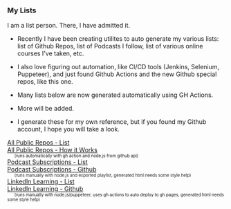 
### My Lists

I am a list person.  There, I have admitted it.

- Recently I have been creating utilites to auto generate my various lists: list of Github Repos,
list of Podcasts I follow, list of various online courses I've taken, etc.

- I also love figuring out automation, like CI/CD tools (Jenkins, Selenium, Puppeteer), and just found Github Actions and the new Github special repos,
like this one.

- Many lists below are now generated automatically using GH Actions.

- More will be added.

- I generate these for my own reference, but if you found my Github account, I hope you will take a look.

[All Public Repos - List](https://github.com/alpiepho/AlPiepho/blob/master/README_public_repos.md)<br>
[All Public Repos - How it Works](https://github.com/alpiepho/AlPiepho/blob/master/HOWITWORKS_public_repos.md)<br>
<sup><sub>&nbsp;&nbsp;&nbsp;&nbsp;&nbsp;&nbsp;(runs automatically with gh action and node.js from github api)</sub></sup><br>
[Podcast Subscriptions - List](https://alpiepho.github.io/node-overcast-rss/) <br>
[Podcast Subscriptions - Github](https://github.com/alpiepho/node-overcast-rss)<br>
<sup><sub>&nbsp;&nbsp;&nbsp;&nbsp;&nbsp;&nbsp;(runs manually with node.js and exported playlist, generated html needs some style help)</sub></sup><br>
[LinkedIn Learning - List](https://alpiepho.github.io/pup-learning/)<br>
[LinkedIn Learning - Github](https://github.com/alpiepho/pup-learning)<br>
<sup><sub>&nbsp;&nbsp;&nbsp;&nbsp;&nbsp;&nbsp;(runs manually with node.js/puppeteer, uses gh actions to auto deploy to gh pages, generated html needs some style help)</sub></sup><br>

